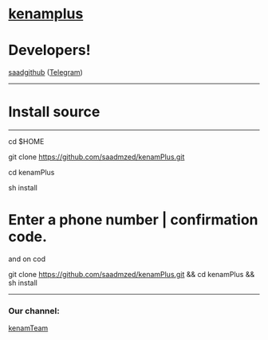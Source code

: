 # [kenamplus](https://telegram.me/kenamch)

# Developers!


[saadgithub](https://github.com/saadmzed) ([Telegram](https://telegram.me/saad7m))
* * *

# Install source

* * *
cd $HOME

git clone https://github.com/saadmzed/kenamPlus.git

cd kenamPlus

sh install

# Enter a phone number | confirmation code.

and on cod

git clone https://github.com/saadmzed/kenamPlus.git && cd kenamPlus && sh install 

* * *

### Our channel:

[kenamTeam](https://telegram.me/kenamch)
 
